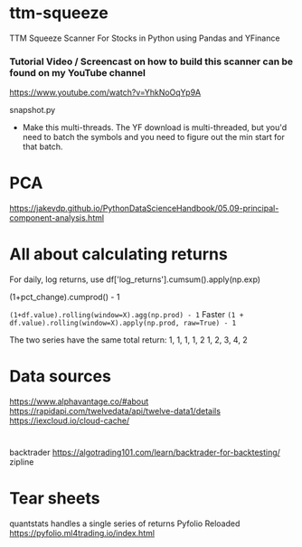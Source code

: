 # ttm-squeeze
TTM Squeeze Scanner For Stocks in Python using Pandas and YFinance

### Tutorial Video / Screencast on how to build this scanner can be found on my YouTube channel

https://www.youtube.com/watch?v=YhkNoOqYp9A

snapshot.py
* Make this multi-threads. The YF download is multi-threaded, but you'd need to batch the symbols and you need to figure out the min start for that batch.

# PCA
https://jakevdp.github.io/PythonDataScienceHandbook/05.09-principal-component-analysis.html


# All about calculating returns

For daily, log returns, use df['log_returns'].cumsum().apply(np.exp)

(1+pct_change).cumprod() - 1

```(1+df.value).rolling(window=X).agg(np.prod) - 1```
Faster
```(1 + df.value).rolling(window=X).apply(np.prod, raw=True) - 1```

The two series have the same total return:
1, 1, 1, 1, 2
1, 2, 3, 4, 2

# Data sources
https://www.alphavantage.co/#about
https://rapidapi.com/twelvedata/api/twelve-data1/details
https://iexcloud.io/cloud-cache/

# 
backtrader https://algotrading101.com/learn/backtrader-for-backtesting/
zipline

# Tear sheets
 quantstats handles a single series of returns
 Pyfolio Reloaded https://pyfolio.ml4trading.io/index.html
